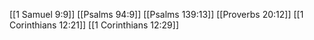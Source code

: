 [[1 Samuel 9:9]]
[[Psalms 94:9]]
[[Psalms 139:13]]
[[Proverbs 20:12]]
[[1 Corinthians 12:21]]
[[1 Corinthians 12:29]]
